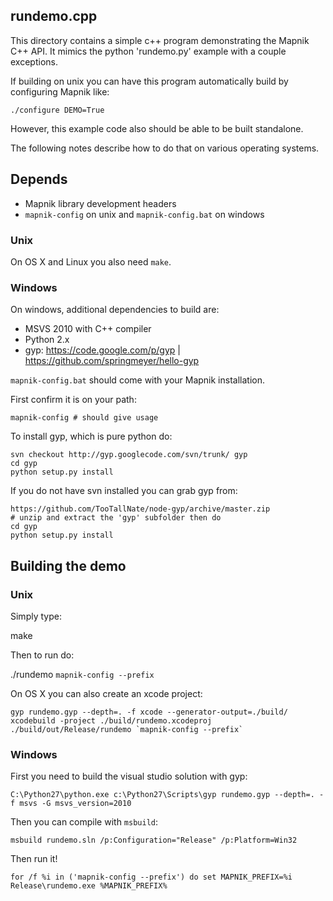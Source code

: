 ## rundemo.cpp

This directory contains a simple c++ program demonstrating the Mapnik C++ API. It mimics the python 'rundemo.py' example with a couple exceptions.

If building on unix you can have this program automatically build by configuring Mapnik like:

    ./configure DEMO=True

However, this example code also should be able to be built standalone.

The following notes describe how to do that on various operating systems.

## Depends

 - Mapnik library development headers
 - `mapnik-config` on unix and `mapnik-config.bat` on windows

### Unix

On OS X and Linux you also need `make`.

### Windows

On windows, additional dependencies to build are:

 - MSVS 2010 with C++ compiler
 - Python 2.x
 - gyp: https://code.google.com/p/gyp | https://github.com/springmeyer/hello-gyp

`mapnik-config.bat` should come with your Mapnik installation.

First confirm it is on your path:

    mapnik-config # should give usage

To install gyp, which is pure python do:

    svn checkout http://gyp.googlecode.com/svn/trunk/ gyp
    cd gyp
    python setup.py install

If you do not have svn installed you can grab gyp from:

    https://github.com/TooTallNate/node-gyp/archive/master.zip
    # unzip and extract the 'gyp' subfolder then do
    cd gyp
    python setup.py install

## Building the demo

### Unix

Simply type:

   make

Then to run do:

   ./rundemo `mapnik-config --prefix`

On OS X you can also create an xcode project:

    gyp rundemo.gyp --depth=. -f xcode --generator-output=./build/
    xcodebuild -project ./build/rundemo.xcodeproj
    ./build/out/Release/rundemo `mapnik-config --prefix`


### Windows

First you need to build the visual studio solution with gyp:

    C:\Python27\python.exe c:\Python27\Scripts\gyp rundemo.gyp --depth=. -f msvs -G msvs_version=2010

Then you can compile with `msbuild`:

    msbuild rundemo.sln /p:Configuration="Release" /p:Platform=Win32

Then run it!

    for /f %i in ('mapnik-config --prefix') do set MAPNIK_PREFIX=%i
    Release\rundemo.exe %MAPNIK_PREFIX%

